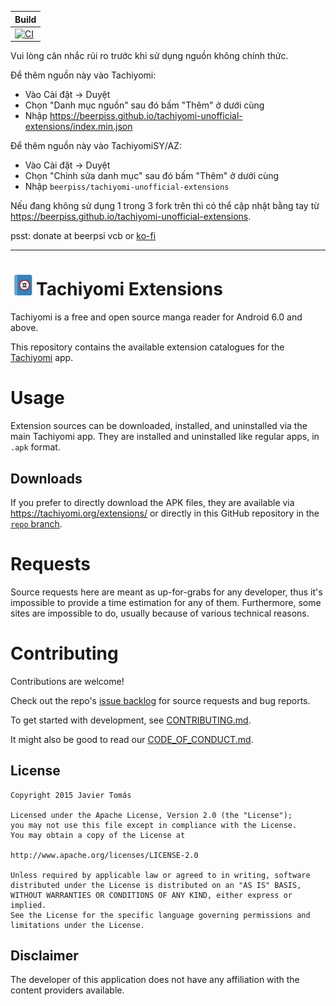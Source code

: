 | Build |
|-------|
| [![CI](https://github.com/beerpiss/tachiyomi-unofficial-extensions/workflows/CI/badge.svg?event=push)](https://github.com/beerpiss/tachiyomi-unofficial-extensions/actions/workflows/build_push.yml) |

Vui lòng cân nhắc rủi ro trước khi sử dụng nguồn không chính thức.

Để thêm nguồn này vào Tachiyomi:
- Vào Cài đặt -> Duyệt
- Chọn "Danh mục nguồn" sau đó bấm "Thêm" ở dưới cùng
- Nhập https://beerpiss.github.io/tachiyomi-unofficial-extensions/index.min.json

Để thêm nguồn này vào TachiyomiSY/AZ:
- Vào Cài đặt -> Duyệt
- Chọn "Chỉnh sửa danh mục" sau đó bấm "Thêm" ở dưới cùng
- Nhập `beerpiss/tachiyomi-unofficial-extensions`

Nếu đang không sử dụng 1 trong 3 fork trên thì có thể cập nhật bằng tay từ https://beerpiss.github.io/tachiyomi-unofficial-extensions.

psst: donate at beerpsi vcb or [ko-fi](https://ko-fi.com/beerpsi_)

<hr>

# ![app icon](./.github/readme-images/app-icon.png)Tachiyomi Extensions
Tachiyomi is a free and open source manga reader for Android 6.0 and above.

This repository contains the available extension catalogues for the [Tachiyomi](https://github.com/tachiyomiorg/tachiyomi) app.

# Usage

Extension sources can be downloaded, installed, and uninstalled via the main Tachiyomi app. They are installed and uninstalled like regular apps, in `.apk` format.

## Downloads

If you prefer to directly download the APK files, they are available via https://tachiyomi.org/extensions/ or directly in this GitHub repository in the [`repo` branch](https://github.com/tachiyomiorg/tachiyomi-extensions/tree/repo/apk).

# Requests

Source requests here are meant as up-for-grabs for any developer, thus it's impossible to provide a time estimation for any of them. Furthermore, some sites are impossible to do, usually because of various technical reasons.

# Contributing

Contributions are welcome!

Check out the repo's [issue backlog](https://github.com/tachiyomiorg/tachiyomi-extensions/issues) for source requests and bug reports.

To get started with development, see [CONTRIBUTING.md](./CONTRIBUTING.md).

It might also be good to read our [CODE_OF_CONDUCT.md](./CODE_OF_CONDUCT.md).

## License

    Copyright 2015 Javier Tomás

    Licensed under the Apache License, Version 2.0 (the "License");
    you may not use this file except in compliance with the License.
    You may obtain a copy of the License at

    http://www.apache.org/licenses/LICENSE-2.0

    Unless required by applicable law or agreed to in writing, software
    distributed under the License is distributed on an "AS IS" BASIS,
    WITHOUT WARRANTIES OR CONDITIONS OF ANY KIND, either express or implied.
    See the License for the specific language governing permissions and
    limitations under the License.

## Disclaimer

The developer of this application does not have any affiliation with the content providers available.
